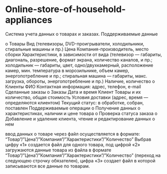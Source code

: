 # Online-store-of-household-appliances

Система учета данных о товарах и заказах. 
Поддерживаемые данные

o	Товары
  Вид (телевизоры, DVD-проигрыватели, холодильники, стиральные машины и пр.)
  Цена
  Компания-производитель, место сборки
  Характеристики, в зависимости от вида (телевизор — габариты, диагональ, разрешение, формат экрана, количество каналов, и пр.; холодильник — габариты, цвет, одно/двухкамерный, расположение камер, мин. температура в морозильнике, объем камер, энергопотребление и пр.; стиральная машина — габариты, макс. загрузка, обороты, энергопотребление и пр.)
  Наличие, количество
o	Клиенты
  ФИО
  Контактная информация: адрес, телефон, e-mail
  Сделанные заказы
o	Заказы
  Дата и время
  Клиент
  Товары и их количество, общая стоимость
  Условия доставки (адрес, время — определяются клиентом)
  Текущий статус: в обработке, собран, поставлен
Поддерживаемые операции
o	Получение данных о характеристиках, наличии и цене товара
o	Проверка статуса заказа
o	Добавление и удаление клиента, чтение и редактирование данных о нем

ввод данных о товаре через файл осуществляется в формате: “Товар”/”Цена”/”Компания”/”Характеристики”/”Количество”
Выбрав цифру «1» создается файл для одного товара, под цифрой «2» загружаются данные товара из файла в формате “Товар”/”Цена”/”Компания”/”Характеристики”/”Количество” (переход на следующею строчку обязателен), цифра «3» создает файл в которой записываются все данные по товарам.

